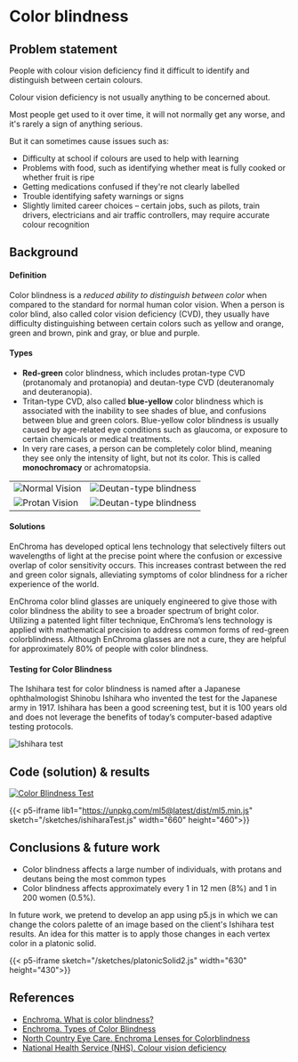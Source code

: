 # **Color blindness**

## **Problem statement**

People with colour vision deficiency find it difficult to identify and distinguish between certain colours.

Colour vision deficiency is not usually anything to be concerned about.

Most people get used to it over time, it will not normally get any worse, and it's rarely a sign of anything serious.

But it can sometimes cause issues such as:

- Difficulty at school if colours are used to help with learning
- Problems with food, such as identifying whether meat is fully cooked or whether fruit is ripe
- Getting medications confused if they're not clearly labelled
- Trouble identifying safety warnings or signs
- Slightly limited career choices – certain jobs, such as pilots, train drivers, electricians and air traffic controllers, may require accurate colour recognition

## **Background**

#### **Definition**

Color blindness is a *reduced ability to distinguish between color* when compared to the standard for normal human color vision. When a person is color blind, also called color vision deficiency (CVD), they usually have difficulty distinguishing between certain colors such as yellow and orange, green and brown, pink and gray, or blue and purple.

#### **Types**

- **Red-green** color blindness, which includes protan-type CVD (protanomaly and protanopia) and deutan-type CVD (deuteranomaly and deuteranopia).
- Tritan-type CVD, also called **blue-yellow** color blindness which is associated with the inability to see shades of blue, and confusions between blue and green colors. Blue-yellow color blindness is usually caused by age-related eye conditions such as glaucoma, or exposure to certain chemicals or medical treatments. 
- In very rare cases, a person can be completely color blind, meaning they see only the intensity of light, but not its color. This is called **monochromacy** or achromatopsia.
  
<table>
<tr>
<td><img src="../../shortcodes/resources/images/normalVision.jpg" alt="Normal Vision"/></td>
<td><img src="../../shortcodes/resources/images/deutanBlindness.jpg" alt="Deutan-type blindness"/></td>
</tr>
<tr>
<td><img src="../../shortcodes/resources/images/protanBlindness.jpg" alt="Protan Vision"/></td>
<td><img src="../../shortcodes/resources/images/monochromacyBlindness.jpg" alt="Deutan-type blindness"/></td>
</tr>
</table>

#### **Solutions**

EnChroma has developed optical lens technology that selectively filters out wavelengths of light at the precise point where the confusion or excessive overlap of color sensitivity occurs. This increases contrast between the red and green color signals, alleviating symptoms of color blindness for a richer experience of the world. 

EnChroma color blind glasses are uniquely engineered to give those with color blindness the ability to see a broader spectrum of bright color. Utilizing a patented light filter technique, EnChroma’s lens technology is applied with mathematical precision to address common forms of red-green colorblindness. Although EnChroma glasses are not a cure, they are helpful for approximately 80% of people with color blindness.

#### **Testing for Color Blindness**

The Ishihara test for color blindness is named after a Japanese ophthalmologist Shinobu Ishihara who invented the test for the Japanese army in 1917. Ishihara has been a good screening test, but it is 100 years old and does not leverage the benefits of today’s computer-based adaptive testing protocols.

<img src="../../shortcodes/resources/images/ishihara_test.png" alt="Ishihara test"/>

## **Code (solution) & results**

<!-- [Color Blindness Test](https://colab.research.google.com/drive/14nd0uXf72M-mwj_aK54YkWyB1rQZBjXv) -->
[![Color Blindness Test](https://colab.research.google.com/assets/colab-badge.svg)](https://colab.research.google.com/drive/14nd0uXf72M-mwj_aK54YkWyB1rQZBjXv)

{{< p5-iframe  lib1="https://unpkg.com/ml5@latest/dist/ml5.min.js" sketch="/sketches/ishiharaTest.js" width="660" height="460">}}

## **Conclusions & future work**

- Color blindness affects a large number of individuals, with protans and deutans being the most common types
- Color blindness affects approximately every 1 in 12 men (8%) and 1 in 200 women (0.5%).

In future work, we pretend to develop an app using p5.js in which we can change the colors palette of an image based on the client's Ishihara test results. An idea for this matter is to apply those changes in each vertex color in a platonic solid.

{{< p5-iframe sketch="/sketches/platonicSolid2.js" width="630" height="430">}}


## **References**

- [Enchroma. What is color blindness?](https://enchroma.com/pages/what-is-color-blindness)
- [Enchroma. Types of Color Blindness](https://enchroma.com/pages/types-of-color-blindness)
- [North Country Eye Care. Enchroma Lenses for Colorblindness](https://www.northcountryeyecare.com/eyeglasses/enchroma-lenses-for-colorblindness/)
- [National Health Service (NHS). Colour vision deficiency](https://www.nhs.uk/conditions/colour-vision-deficiency/)

